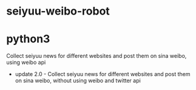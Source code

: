 # seiyuu-weibo-robot
# python3
Collect seiyuu news for different websites and post them on sina weibo, using weibo api

- update 2.0 -
Collect seiyuu news for different websites and post them on sina weibo, without using weibo and twitter api

